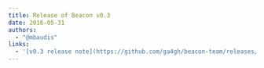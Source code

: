 ```yaml
---
title: Release of Beacon v0.3
date: 2016-05-31
authors:
  - "@mbaudis"
links:
  - '[v0.3 release note](https://github.com/ga4gh/beacon-team/releases/tag/v0.3.0)'
---
```


